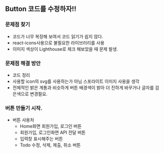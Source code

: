 ## Button 코드를 수정하자!!
### 문제점 찾기
- 코드가 너무 복장해 보여서 코드 읽기가 쉽지 않다.
- react-icons사용으로 불필요한 라이브러리를 사용
- 이미지 색상이 Lighthouse로 체크 해보았을 때 문제 발생.

### 문제점 해결 방안
- 코드 정리
- 사용할 icon의 svg를 사용하는가 아님 스포라이트 이미지 사용을 생각
- 전체적인 밝은 계통과 비슷하게 버튼 배경색이 밝아 더 진하게 바꾸거나 글자를 검은색으로 변경필요.

### 버튼 만들기 시작.
- 버튼 사용처
  - Home화면 회원가입, 로그인 버튼
  - 회원가입, 로그인화면 API 전달 버튼
  - 입력창 표시해주는 버튼
  - Todo 수정, 삭제, 제출, 취소 버튼